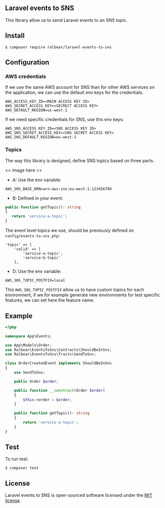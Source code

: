 
## Laravel events to SNS

This library allow us to send Laravel events to an SNS topic.

## Install

```shell script
$ composer require ralbear/laravel-events-to-sns
```
## Configuration

### AWS credentials

If we use the same AWS account for SNS than for other AWS services on the application, we can use the default env keys for the credentials.

```
AWS_ACCESS_KEY_ID=<MAIN ACCESS KEY ID>
AWS_SECRET_ACCESS_KEY=<SECRECT ACCESS KEY>
AWS_DEFAULT_REGION=us-west-1
```
If we need specific credentials for SNS, use this env keys:

```
AWS_SNS_ACCESS_KEY_ID=<SNS ACCESS KEY ID>
AWS_SNS_SECRET_ACCESS_KEY=<SNS SECRET ACCESS KEY>
AWS_SNS_DEFAULT_REGION=eu-west-1
```

### Topics

The way this library is designed, define SNS topics based on three parts.

 << image here >>
 
 - A: Use the env variable:
```
AWS_SNS_BASE_ARN=arn:aws:sns:eu-west-1:123456789
```
 - B: Defined in your event:
 ```PHP
public function getTopic(): string
{
    return 'service-a-topic';
}
```
The event level topics we use, should be previously defined on `config/events-to-sns.php`:
```
'topic' => [
    'valid' => [
        'service-a-topic',
        'service-b-topic'
    ],
```

 - D: Use the env variable:
 ```
AWS_SNS_TOPIC_POSTFIX=local
```
This `AWS_SNS_TOPIC_POSTFIX` allow us to have custom topics for each environment, if we for example generate new environments for test specific features, we can set here the feature name.

## Example

```PHP
<?php

namespace App\Events;

use App\Models\Order;
use Ralbear\EventsToSns\Contracts\ShouldBeInSns;
use Ralbear\EventsToSns\Traits\SendToSns;

class OrderCreatedEvent implements ShouldBeInSns
{
    use SendToSns;

    public Order $order;

    public function __construct(Order $order)
    {
        $this->order = $order;
    }

    public function getTopic(): string
    {
        return 'service-a-topic';
    }
}
```

## Test

To run test:
```
$ composer test
```

## License

Laravel events to SNS is open-sourced software licensed under the [MIT license](https://opensource.org/licenses/MIT).
